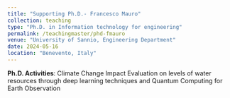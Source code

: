 ```yaml
---
title: "Supporting Ph.D.- Francesco Mauro"
collection: teaching
type: "Ph.D. in Information technology for engineering"
permalink: /teachingmaster/phd-fmauro
venue: "University of Sannio, Engineering Department"
date: 2024-05-16
location: "Benevento, Italy"
---
```


**Ph.D. Activities**: Climate Change Impact Evaluation on levels of water resources through deep learning techniques and Quantum Computing for Earth Observation
